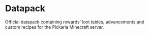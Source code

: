 # Datapack
Official datapack containing rewards' loot tables, advancements and custom recipes for the Pickaria Minecraft server.